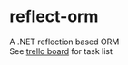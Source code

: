reflect-orm
===========

A .NET reflection based ORM<br/>
See [trello board](https://trello.com/board/reflectorm/50d307370f12cbf96400285c) for task list
